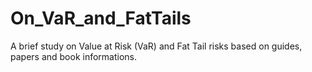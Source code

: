 # On_VaR_and_FatTails
A brief study on Value at Risk (VaR) and Fat Tail risks based on guides, papers and book informations.
